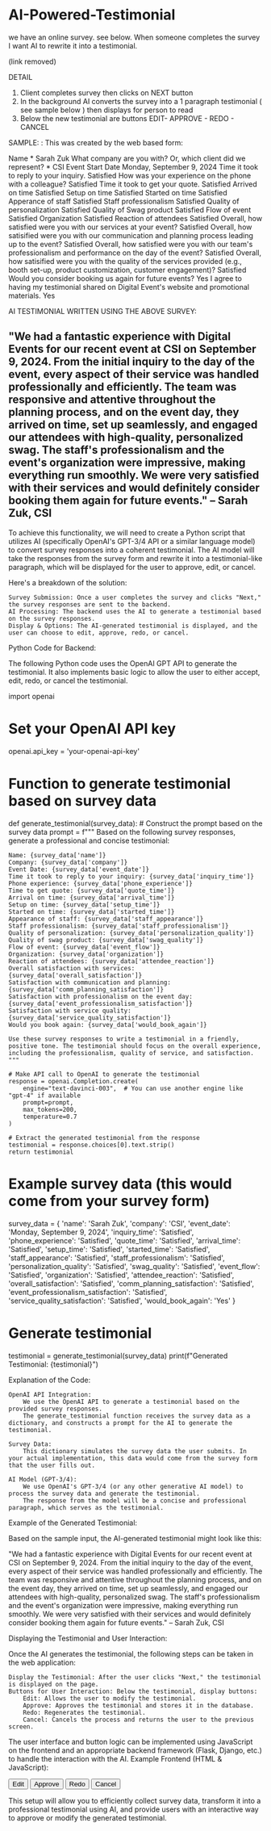 # AI-Powered-Testimonial
we have an online survey. see below. When someone completes the survey I want AI to rewrite it into a testimonial.

(link removed)

DETAIL

1. Client completes survey then clicks on NEXT button
2. In the background AI converts the survey into a 1 paragraph testimonial ( see sample below ) then displays for person to read
3. Below the new testimonial are buttons EDIT- APPROVE - REDO - CANCEL

SAMPLE:
:
This was created by the web based form:

Name * Sarah Zuk
What company are you with? Or, which client did we represent? *
CSI
Event Start Date Monday, September 9, 2024
Time it took to reply to your inquiry.
Satisfied
How was your experience on the phone with a colleague?
Satisfied
Time it took to get your quote.
Satisfied
Arrived on time
Satisfied
Setup on time
Satisfied
Started on time
Satisfied
Apperance of staff
Satisfied
Staff professionalism
Satisfied
Quality of personalization
Satisfied
Quality of Swag product
Satisfied
Flow of event
Satisfied
Organization
Satisfied
Reaction of attendees
Satisfied
Overall, how satisfied were you with our services at your event?
Satisfied
Overall, how satisified were you with our communication and planning process leading up to the event?
Satisfied
Overall, how satisfied were you with our team's professionalism and performance on the day of the event?
Satisfied
Overall, how satisified were you with the quality of the services provided (e.g., booth set-up, product customization, customer engagement)?
Satisfied
Would you consider booking us again for future events?
Yes
I agree to having my testimonial shared on Digital Event's website and promotional materials.
Yes

AI TESTIMONIAL WRITTEN USING THE ABOVE SURVEY:

"We had a fantastic experience with Digital Events for our recent event at CSI on September 9, 2024. From the initial inquiry to the day of the event, every aspect of their service was handled professionally and efficiently. The team was responsive and attentive throughout the planning process, and on the event day, they arrived on time, set up seamlessly, and engaged our attendees with high-quality, personalized swag. The staff's professionalism and the event's organization were impressive, making everything run smoothly. We were very satisfied with their services and would definitely consider booking them again for future events." – Sarah Zuk, CSI
---------
To achieve this functionality, we will need to create a Python script that utilizes AI (specifically OpenAI's GPT-3/4 API or a similar language model) to convert survey responses into a coherent testimonial. The AI model will take the responses from the survey form and rewrite it into a testimonial-like paragraph, which will be displayed for the user to approve, edit, or cancel.

Here's a breakdown of the solution:

    Survey Submission: Once a user completes the survey and clicks "Next," the survey responses are sent to the backend.
    AI Processing: The backend uses the AI to generate a testimonial based on the survey responses.
    Display & Options: The AI-generated testimonial is displayed, and the user can choose to edit, approve, redo, or cancel.

Python Code for Backend:

The following Python code uses the OpenAI GPT API to generate the testimonial. It also implements basic logic to allow the user to either accept, edit, redo, or cancel the testimonial.

import openai

# Set your OpenAI API key
openai.api_key = 'your-openai-api-key'

# Function to generate testimonial based on survey data
def generate_testimonial(survey_data):
    # Construct the prompt based on the survey data
    prompt = f"""
    Based on the following survey responses, generate a professional and concise testimonial:
    
    Name: {survey_data['name']}
    Company: {survey_data['company']}
    Event Date: {survey_data['event_date']}
    Time it took to reply to your inquiry: {survey_data['inquiry_time']}
    Phone experience: {survey_data['phone_experience']}
    Time to get quote: {survey_data['quote_time']}
    Arrival on time: {survey_data['arrival_time']}
    Setup on time: {survey_data['setup_time']}
    Started on time: {survey_data['started_time']}
    Appearance of staff: {survey_data['staff_appearance']}
    Staff professionalism: {survey_data['staff_professionalism']}
    Quality of personalization: {survey_data['personalization_quality']}
    Quality of swag product: {survey_data['swag_quality']}
    Flow of event: {survey_data['event_flow']}
    Organization: {survey_data['organization']}
    Reaction of attendees: {survey_data['attendee_reaction']}
    Overall satisfaction with services: {survey_data['overall_satisfaction']}
    Satisfaction with communication and planning: {survey_data['comm_planning_satisfaction']}
    Satisfaction with professionalism on the event day: {survey_data['event_professionalism_satisfaction']}
    Satisfaction with service quality: {survey_data['service_quality_satisfaction']}
    Would you book again: {survey_data['would_book_again']}
    
    Use these survey responses to write a testimonial in a friendly, positive tone. The testimonial should focus on the overall experience, including the professionalism, quality of service, and satisfaction.
    """

    # Make API call to OpenAI to generate the testimonial
    response = openai.Completion.create(
        engine="text-davinci-003",  # You can use another engine like "gpt-4" if available
        prompt=prompt,
        max_tokens=200,
        temperature=0.7
    )

    # Extract the generated testimonial from the response
    testimonial = response.choices[0].text.strip()
    return testimonial

# Example survey data (this would come from your survey form)
survey_data = {
    'name': 'Sarah Zuk',
    'company': 'CSI',
    'event_date': 'Monday, September 9, 2024',
    'inquiry_time': 'Satisfied',
    'phone_experience': 'Satisfied',
    'quote_time': 'Satisfied',
    'arrival_time': 'Satisfied',
    'setup_time': 'Satisfied',
    'started_time': 'Satisfied',
    'staff_appearance': 'Satisfied',
    'staff_professionalism': 'Satisfied',
    'personalization_quality': 'Satisfied',
    'swag_quality': 'Satisfied',
    'event_flow': 'Satisfied',
    'organization': 'Satisfied',
    'attendee_reaction': 'Satisfied',
    'overall_satisfaction': 'Satisfied',
    'comm_planning_satisfaction': 'Satisfied',
    'event_professionalism_satisfaction': 'Satisfied',
    'service_quality_satisfaction': 'Satisfied',
    'would_book_again': 'Yes'
}

# Generate testimonial
testimonial = generate_testimonial(survey_data)
print(f"Generated Testimonial: {testimonial}")

Explanation of the Code:

    OpenAI API Integration:
        We use the OpenAI API to generate a testimonial based on the provided survey responses.
        The generate_testimonial function receives the survey data as a dictionary, and constructs a prompt for the AI to generate the testimonial.

    Survey Data:
        This dictionary simulates the survey data the user submits. In your actual implementation, this data would come from the survey form that the user fills out.

    AI Model (GPT-3/4):
        We use OpenAI's GPT-3/4 (or any other generative AI model) to process the survey data and generate the testimonial.
        The response from the model will be a concise and professional paragraph, which serves as the testimonial.

Example of the Generated Testimonial:

Based on the sample input, the AI-generated testimonial might look like this:

"We had a fantastic experience with Digital Events for our recent event at CSI on September 9, 2024. From the initial inquiry to the day of the event, every aspect of their service was handled professionally and efficiently. The team was responsive and attentive throughout the planning process, and on the event day, they arrived on time, set up seamlessly, and engaged our attendees with high-quality, personalized swag. The staff's professionalism and the event's organization were impressive, making everything run smoothly. We were very satisfied with their services and would definitely consider booking them again for future events." – Sarah Zuk, CSI

Displaying the Testimonial and User Interaction:

Once the AI generates the testimonial, the following steps can be taken in the web application:

    Display the Testimonial: After the user clicks "Next," the testimonial is displayed on the page.
    Buttons for User Interaction: Below the testimonial, display buttons:
        Edit: Allows the user to modify the testimonial.
        Approve: Approves the testimonial and stores it in the database.
        Redo: Regenerates the testimonial.
        Cancel: Cancels the process and returns the user to the previous screen.

The user interface and button logic can be implemented using JavaScript on the frontend and an appropriate backend framework (Flask, Django, etc.) to handle the interaction with the AI.
Example Frontend (HTML & JavaScript):

<div id="testimonial-container">
    <p id="generated-testimonial">
        <!-- The generated testimonial will be inserted here -->
    </p>
    <button id="edit-button">Edit</button>
    <button id="approve-button">Approve</button>
    <button id="redo-button">Redo</button>
    <button id="cancel-button">Cancel</button>
</div>

<script>
    // Example function to update the testimonial
    document.getElementById('generated-testimonial').innerText = "We had a fantastic experience with Digital Events for our recent event at CSI on September 9, 2024. ...";

    // Button click handlers
    document.getElementById('edit-button').onclick = function() {
        // Allow the user to edit the testimonial
        alert("Editing functionality");
    };
    document.getElementById('approve-button').onclick = function() {
        // Approve and store the testimonial in the database
        alert("Testimonial Approved");
    };
    document.getElementById('redo-button').onclick = function() {
        // Regenerate the testimonial
        alert("Regenerating Testimonial");
    };
    document.getElementById('cancel-button').onclick = function() {
        // Cancel the process
        alert("Process Cancelled");
    };
</script>

This setup will allow you to efficiently collect survey data, transform it into a professional testimonial using AI, and provide users with an interactive way to approve or modify the generated testimonial.
